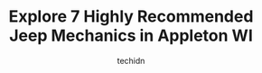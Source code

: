 ---
layout: ampstory
image: https://images.unsplash.com/photo-1618157176697-1bdb104f2896?ixlib=rb-4.0.3&ixid=MnwxMjA3fDB8MHxwaG90by1wYWdlfHx8fGVufDB8fHx8&auto=format&fit=crop&w=640&h=853&q=80
author: techidn
featured: false
description: Discover the 7 best Jeep Mechanic in Appleton WI, USA and ensure your vehicle receives the highest quality of care. These trusted professionals are known for their skill, knowledge, and dedi
title: Explore 7 Highly Recommended Jeep Mechanics in Appleton WI
cover:
   title: Explore 7 Highly Recommended Jeep Mechanics in Appleton WI
   subtitle: Rickpate
   background: https://images.unsplash.com/photo-1618157176697-1bdb104f2896?ixlib=rb-4.0.3&ixid=MnwxMjA3fDB8MHxwaG90by1wYWdlfHx8fGVufDB8fHx8&auto=format&fit=crop&w=640&h=853&q=80

pages: 
 - layout: thirds
   top: <h1>#1 TrailBuilt Off-Road</h1>
   bottom: "<p>Couldnt be happier with this place. There was a little hiccup with shipping but that isnt on them and they where super understanding and ready to help if needed! The ne</p>"
   background: https://www.knot35.com/toplist/wp-content/uploads/2023/06/best-jeep-mechanic-1-in-appleton-wi-1685838868.jpeg
   backgroundblur: true
 - layout: thirds
   top: <h1>#2 Richmond Street Automotive</h1>
   bottom: "<p>1731 N Richmond St, Appleton, WI 54911, United States</p>"
   background: https://www.knot35.com/toplist/wp-content/uploads/2023/06/best-jeep-mechanic-2-in-appleton-wi-1685838868.jpeg
   cta:
      link: https://www.knot35.com/toplist/explore-7-highly-recommended-jeep-mechanics-in-appleton-wi/
      text: Explore 7 Highly Recommended Jeep Mechanics in Appleton WI
 - layout: thirds
   top: <h1>#3 Grishaber Service</h1>
   bottom: "<p>1404 E South River St, Appleton, WI 54915, United States</p>"
   background: https://www.knot35.com/toplist/wp-content/uploads/2023/06/best-jeep-mechanic-3-in-appleton-wi-1685838868.jpeg
   cta:
      link: https://www.knot35.com/toplist/explore-7-highly-recommended-jeep-mechanics-in-appleton-wi/
      text: Explore 7 Highly Recommended Jeep Mechanics in Appleton WI
 - layout: thirds
   top: <h1>#4 Tuffy Tire & Auto Service Center</h1>
   bottom: "<p>2940 E College Ave, Appleton, WI 54915, United States</p>"
   background: https://images.unsplash.com/photo-1531169509526-f8f1fdaa4a67?ixlib=rb-4.0.3&ixid=MnwxMjA3fDB8MHxwaG90by1wYWdlfHx8fGVufDB8fHx8&auto=format&fit=crop&w=640&h=853&q=80
   cta:
      link: https://www.knot35.com/toplist/explore-7-highly-recommended-jeep-mechanics-in-appleton-wi/
      text: Explore 7 Highly Recommended Jeep Mechanics in Appleton WI
 - layout: thirds
   top: <h1>#5 American Fleet & Auto Service</h1>
   bottom: "<p>2010 W Wisconsin Ave, Appleton, WI 54914, United States</p>"
   background: https://images.unsplash.com/photo-1527067829737-402993088e6b?ixlib=rb-4.0.3&ixid=MnwxMjA3fDB8MHxwaG90by1wYWdlfHx8fGVufDB8fHx8&auto=format&fit=crop&w=640&h=853&q=80
   cta:
      link: https://www.knot35.com/toplist/explore-7-highly-recommended-jeep-mechanics-in-appleton-wi/
      text: Explore 7 Highly Recommended Jeep Mechanics in Appleton WI
 - layout: thirds
   top: <h1>#6 VL Performance</h1>
   bottom: "<p>524 N Clark St, Appleton, WI 54911, United States</p>"
   background: https://images.unsplash.com/photo-1564951434112-64d74cc2a2d7?ixlib=rb-4.0.3&ixid=MnwxMjA3fDB8MHxwaG90by1wYWdlfHx8fGVufDB8fHx8&auto=format&fit=crop&w=640&h=853&q=80
   cta:
      link: https://www.knot35.com/toplist/explore-7-highly-recommended-jeep-mechanics-in-appleton-wi/
      text: Explore 7 Highly Recommended Jeep Mechanics in Appleton WI
 - layout: thirds
   top: <h1>#7 AUTOTRUST</h1>
   bottom: "<p>2530 S Oneida St, Appleton, WI 54915, United States</p>"
   background: https://images.unsplash.com/photo-1489648022186-8f49310909a0?ixlib=rb-4.0.3&ixid=MnwxMjA3fDB8MHxwaG90by1wYWdlfHx8fGVufDB8fHx8&auto=format&fit=crop&w=640&h=853&q=80
   cta:
      link: https://www.knot35.com/toplist/explore-7-highly-recommended-jeep-mechanics-in-appleton-wi/
      text: Explore 7 Highly Recommended Jeep Mechanics in Appleton WI
 - layout: thirds
   middle: Continue reading...
   background: https://images.unsplash.com/photo-1484589065579-248aad0d8b13?ixlib=rb-4.0.3&ixid=MnwxMjA3fDB8MHxwaG90by1wYWdlfHx8fGVufDB8fHx8&auto=format&fit=crop&w=640&h=853&q=80
   cta:
      link: https://www.knot35.com/toplist/explore-7-highly-recommended-jeep-mechanics-in-appleton-wi/
      text: Explore 7 Highly Recommended Jeep Mechanics in Appleton WI
      
---